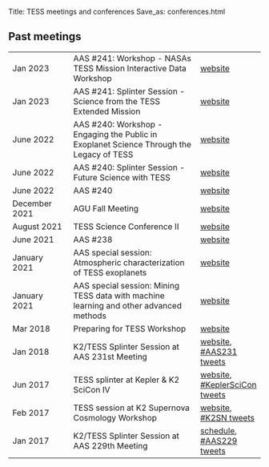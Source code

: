 Title: TESS meetings and conferences
Save_as: conferences.html

## Past meetings

<table class="table table-striped table-hover" style="max-width:55em;">


  <tr>
    <td style="width: 9em;">Jan 2023</td>
    <td style="width: 25em;">AAS #241: Workshop - NASAs TESS Mission Interactive Data Workshop</a></td>
    <td><a
     href="https://submissions.mirasmart.com/AAS241/Itinerary/EventDetail.aspx?evt=56">website</a></td>
  </tr>
  
  <tr>
    <td style="width: 9em;">Jan 2023</td>
    <td style="width: 25em;">AAS #241: Splinter Session - Science from the TESS Extended Mission</a></td>
    <td><a
     href="https://submissions.mirasmart.com/AAS241/Itinerary/EventDetail.aspx?evt=125">website</a></td>
  </tr>

 <tr>
    <td style="width: 9em;">June 2022</td>
    <td style="width: 25em;">AAS #240: Workshop - Engaging the Public in Exoplanet Science Through the Legacy of TESS</a></td>
    <td><a
     href=''https://submissions.mirasmart.com/AAS240/itinerary/EventDetail.aspx?evt=6">website</a></td>
  </tr>

  <tr>
    <td style="width: 9em;">June 2022</td>
    <td style="width: 25em;">AAS #240: Splinter Session - Future Science with TESS</a></td>
    <td><a
     href=''https://submissions.mirasmart.com/AAS240/itinerary/EventDetail.aspx?evt=76">website</a></td>
  </tr>

  <tr>
    <td style="width: 9em;">June 2022</td>
    <td style="width: 25em;">AAS #240</a></td>
    <td><a
     href='https://aas.org/meetings/aas240'>website</a></td>
  </tr>
  
  <tr>
    <td style="width: 9em;">December 2021</td>
    <td style="width: 25em;">AGU Fall Meeting</a></td>
    <td><a
     href='https://www.agu.org/Fall-Meeting'>website</a></td>
  </tr>
  
   <tr>
    <td style="width: 9em;">August 2021</td>
    <td style="width: 25em;">TESS Science Conference II</a></td>
    <td><a
     href='https://tsc.mit.edu/2021/'>website</a></td>
  </tr>

   <tr>
    <td style="width: 9em;">June 2021</td>
    <td style="width: 25em;">AAS #238</a></td>
    <td><a
     href='https://aas.org/meetings/aas238'>website</a></td>
  </tr>

  <tr>
    <td style="width: 9em;">January 2021</td>
    <td style="width: 25em;">AAS special session: Atmospheric characterization of TESS exoplanets</a></td>
    <td><a
     href='https://aas.org/meetings/aas237'>website</a></td>
  </tr>


   <tr>
    <td style="width: 9em;">January 2021</td>
    <td style="width: 25em;">AAS special session: Mining TESS data with machine learning and other advanced methods</a></td>
    <td><a
     href='https://aas.org/meetings/aas237'>website</a></td>
  </tr>

  <tr>
    <td style="width: 9em;">Mar 2018</td>
    <td style="width: 25em;">Preparing for TESS Workshop</a></td>
    <td><a
    href='https://tess.ninja/one/'>website</a></td>
  </tr>


  <tr>
    <td style="width: 9em;">Jan 2018</td>
    <td style="width: 25em;">K2/TESS Splinter Session at AAS 231st Meeting</a></td>
    <td><a
    href='tess-team-at-aas-231.html'>website</a>, <a href="https://twitter.com/search?q=%23AAS231">#AAS231 tweets</a></td>
  </tr>

  <tr>
    <td style="width: 9em;">Jun 2017</td>
    <td style="width: 25em;">TESS splinter at Kepler &amp; K2 SciCon IV</a></td>
    <td><a
    href='https://keplerscience.arc.nasa.gov/scicon4'>website</a>, <a href="https://twitter.com/search?q=%23KeplerSciCon">#KeplerSciCon tweets</a></td>
  </tr>

 <!-- <tr>
    <td style="width: 9em;">Jun 2017</td>
    <td style="width: 25em;">TESS at AAS 230th Meeting</td>
    <td><a
    href='https://aas.org/meetings/aas230'>schedule</a>,
    <a href="https://twitter.com/search?q=%23AAS230">#AAS230 tweets</a></td>
  </tr> -->

  <tr>
    <td style="width: 9em;">Feb 2017</td>
    <td style="width: 25em;">TESS session at K2 Supernova Cosmology Workshop</td>
    <td><a href='https://keplerscience.arc.nasa.gov/supernova-experiment/#k2-supernova-workshop'>website</a>, <a href="https://twitter.com/search?q=%23K2SN">#K2SN tweets</a></td>
    </tr>
    
  <tr>
    <td style="width: 9em;">Jan 2017</td>
    <td style="width: 25em;">K2/TESS Splinter Session at AAS 229th Meeting</td>
    <td><a
    href='https://keplerscience.arc.nasa.gov/k2-tess-splinter-session-at-aas229-on-4-jan-2017.html'>schedule</a>,
    <a href="https://twitter.com/search?q=%23AAS229">#AAS229 tweets</a></td>
  </tr>

 

</table>
